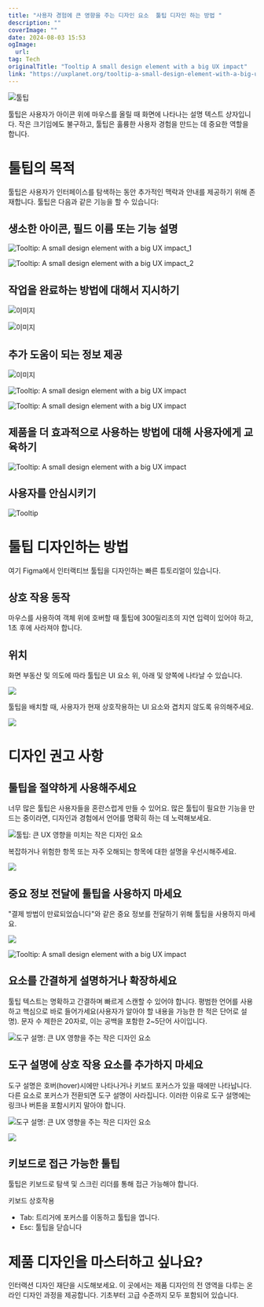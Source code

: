 ```yaml
---
title: "사용자 경험에 큰 영향을 주는 디자인 요소  툴팁 디자인 하는 방법 "
description: ""
coverImage: ""
date: 2024-08-03 15:53
ogImage: 
  url: 
tag: Tech
originalTitle: "Tooltip A small design element with a big UX impact"
link: "https://uxplanet.org/tooltip-a-small-design-element-with-a-big-ux-impact-e12f4ecec419"
---
```




![툴팁](/assets/img/Tooltip:-A-small-design-element-with-a-big-UX-impact_0.png)

툴팁은 사용자가 아이콘 위에 마우스를 올릴 때 화면에 나타나는 설명 텍스트 상자입니다. 작은 크기임에도 불구하고, 툴팁은 훌륭한 사용자 경험을 만드는 데 중요한 역할을 합니다.

# 툴팁의 목적

툴팁은 사용자가 인터페이스를 탐색하는 동안 추가적인 맥락과 안내를 제공하기 위해 존재합니다. 툴팁은 다음과 같은 기능을 할 수 있습니다:

<div class="content-ad"></div>

## 생소한 아이콘, 필드 이름 또는 기능 설명

![Tooltip: A small design element with a big UX impact_1](/assets/img/Tooltip:-A-small-design-element-with-a-big-UX-impact_1.png)

![Tooltip: A small design element with a big UX impact_2](/assets/img/Tooltip:-A-small-design-element-with-a-big-UX-impact_2.png)

## 작업을 완료하는 방법에 대해서 지시하기

<div class="content-ad"></div>

![이미지](/assets/img/Tooltip:-A-small-design-element-with-a-big-UX-impact_3.png)

![이미지](/assets/img/Tooltip:-A-small-design-element-with-a-big-UX-impact_4.png)

## 추가 도움이 되는 정보 제공

![이미지](/assets/img/Tooltip:-A-small-design-element-with-a-big-UX-impact_5.png)

<div class="content-ad"></div>

![Tooltip: A small design element with a big UX impact](/assets/img/Tooltip:-A-small-design-element-with-a-big-UX-impact_6.png)

![Tooltip: A small design element with a big UX impact](/assets/img/Tooltip:-A-small-design-element-with-a-big-UX-impact_7.png)

## 제품을 더 효과적으로 사용하는 방법에 대해 사용자에게 교육하기

![Tooltip: A small design element with a big UX impact](/assets/img/Tooltip:-A-small-design-element-with-a-big-UX-impact_8.png)

<div class="content-ad"></div>

## 사용자를 안심시키기

![Tooltip](/assets/img/Tooltip:-A-small-design-element-with-a-big-UX-impact_9.png)

# 툴팁 디자인하는 방법

여기 Figma에서 인터랙티브 툴팁을 디자인하는 빠른 튜토리얼이 있습니다.

<div class="content-ad"></div>

## 상호 작용 동작

마우스를 사용하여 객체 위에 호버할 때 툴팁에 300밀리초의 지연 입력이 있어야 하고, 1초 후에 사라져야 합니다.

## 위치

화면 부동산 및 의도에 따라 툴팁은 UI 요소 위, 아래 및 양쪽에 나타날 수 있습니다.

<div class="content-ad"></div>

<img src="/assets/img/Tooltip:-A-small-design-element-with-a-big-UX-impact_10.png" />

툴팁을 배치할 때, 사용자가 현재 상호작용하는 UI 요소와 겹치지 않도록 유의해주세요.

<img src="/assets/img/Tooltip:-A-small-design-element-with-a-big-UX-impact_11.png" />

# 디자인 권고 사항

<div class="content-ad"></div>

## 툴팁을 절약하게 사용해주세요

너무 많은 툴팁은 사용자들을 혼란스럽게 만들 수 있어요. 많은 툴팁이 필요한 기능을 만드는 중이라면, 디자인과 경험에서 언어를 명확히 하는 데 노력해보세요.

![툴팁: 큰 UX 영향을 미치는 작은 디자인 요소](/assets/img/Tooltip:-A-small-design-element-with-a-big-UX-impact_12.png)

복잡하거나 위험한 항목 또는 자주 오해되는 항목에 대한 설명을 우선시해주세요.

<div class="content-ad"></div>

<img src="/assets/img/Tooltip:-A-small-design-element-with-a-big-UX-impact_13.png" />

## 중요 정보 전달에 툴팁을 사용하지 마세요

"결제 방법이 만료되었습니다"와 같은 중요 정보를 전달하기 위해 툴팁을 사용하지 마세요.

<img src="/assets/img/Tooltip:-A-small-design-element-with-a-big-UX-impact_14.png" />

<div class="content-ad"></div>

![Tooltip: A small design element with a big UX impact](/assets/img/Tooltip:-A-small-design-element-with-a-big-UX-impact_15.png)

## 요소를 간결하게 설명하거나 확장하세요

툴팁 텍스트는 명확하고 간결하며 빠르게 스캔할 수 있어야 합니다. 평범한 언어를 사용하고 핵심으로 바로 들어가세요(사용자가 알아야 할 내용을 가능한 한 적은 단어로 설명). 문자 수 제한은 20자로, 이는 공백을 포함한 2~5단어 사이입니다.

<div class="content-ad"></div>

![도구 설명: 큰 UX 영향을 주는 작은 디자인 요소](/assets/img/Tooltip:-A-small-design-element-with-a-big-UX-impact_16.png)

## 도구 설명에 상호 작용 요소를 추가하지 마세요

도구 설명은 호버(hover)시에만 나타나거나 키보드 포커스가 있을 때에만 나타납니다. 다른 요소로 포커스가 전환되면 도구 설명이 사라집니다. 이러한 이유로 도구 설명에는 링크나 버튼을 포함시키지 말아야 합니다.

![도구 설명: 큰 UX 영향을 주는 작은 디자인 요소](/assets/img/Tooltip:-A-small-design-element-with-a-big-UX-impact_17.png)

<div class="content-ad"></div>

<img src="/assets/img/Tooltip:-A-small-design-element-with-a-big-UX-impact_18.png" />

## 키보드로 접근 가능한 툴팁

툴팁은 키보드로 탐색 및 스크린 리더를 통해 접근 가능해야 합니다.

키보드 상호작용

<div class="content-ad"></div>

- Tab: 트리거에 포커스를 이동하고 툴팁을 엽니다.
- Esc: 툴팁을 닫습니다

# 제품 디자인을 마스터하고 싶나요?

인터랙션 디자인 재단을 시도해보세요. 이 곳에서는 제품 디자인의 전 영역을 다루는 온라인 디자인 과정을 제공합니다. 기초부터 고급 수준까지 모두 포함되어 있습니다.
